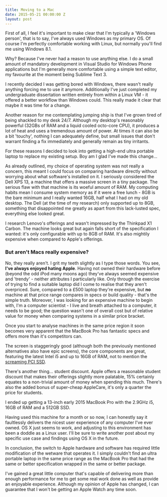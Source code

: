 ```yaml
---
title: Moving to a Mac
date: 2015-05-21 00:00:00 Z
layout: post
---
```


First of all, I feel it's important to make clear that I'm typically a 'Windows person', that is to say, I've always used Windows as my primary OS. Of course I'm perfectly comfortable working with Linux, but normally you'll find me using Windows 8.1.

Why? Because I've never had a reason to use anything else. I do a small amount of mandatory development in Visual Studio for Windows Phone applications but I'm generally more comfortable using a simple text editor, my favourite at the moment being Sublime Text 3.

I recently decided I was getting bored with Windows, there wasn't really anything forcing me to use it anymore. Additionally I've just completed my undergraduate dissertation written entirely from within a Linux VM - it offered a better workflow than Windows could. This really made it clear that maybe it was time for a change.

Another reason for me contemplating jumping ship is that I've grown tired of being shackled to my desk 24/7. Although my desktop's reasonably powerful (32GBs of RAM and a liquid cooled octo-core CPU), it produces a lot of heat and uses a tremendous amount of power. At times it can also be a bit 'touchy', nothing I can adequately define, but small issues that don't warrant finding a fix immediately and generally remain as tiny irritants.

For these reasons I decided to look into getting a high-end ultra portable laptop to replace my existing setup. Boy am I glad I've made this change...

As already outlined, my choice of operating system was not really a concern, this meant I could focus on comparing hardware directly without worrying about what software's installed on it. I seriously considered the Dell XPS 13, a machine that offers a massive screen in a tiny package. The serious flaw with that machine is its woeful amount of RAM. My computing habits mean I consume system memory as if it were a free lunch - 8GB is the bare minimum and I really wanted 16GB, half what I had on my old desktop. The Dell (at the time of my research) only supported up to 8GB, something that disappointed me greatly as apart from this lack-lusted spec, everything else looked great.

I research Lenovo's offerings and wasn't impressed by the Thinkpad X1 Carbon. The machine looks great but again falls short of the specification I wanted: it's only configurable with up to 8GB of RAM. It's also mightily expensive when compared to Apple's offerings.

### But aren't Macs really expensive?

No, they really aren't. I grit my teeth slightly as I type those words. You see, **I've always enjoyed hating Apple**. Having not owned their hardware before (beyond the odd iPod many moons ago) they've always seemed expensive and 'trendy' - neither attributes I particularly like. Only through the exercise of trying to find a suitable laptop did I come to realise that they aren't overpriced. Sure, compared to a £500 laptop they're expensive, but **no** machine at that price range compares in specs or build quality - that's the simple truth. Moreover, I was looking for an expensive machine to begin with, I'm a computer scientist - I live and breath attached to a computer, it needs to be good; the question wasn't one of overall cost but of relative value for money when comparing systems in a similar price bracket.

Once you start to analyse machines in the same price region it soon becomes very apparent that the MacBook Pro has fantastic specs and offers more than it's competitors can.

The screen is staggeringly good (although both the previously mentioned alternatives also have epic screens), the core components are great, featuring the latest Intel i5 and up to 16GB of RAM, not to mention the [screaming PCI SSD](http://www.computerworld.com/article/2900330/holy-smoke-the-new-macbook-literally-is-twice-as-fast.html).

There's another thing... student discount. Apple offers a reasonable student discount that makes their offerings slightly more palatable, 15% certainly equates to a non-trivial amount of money when spending this much. There's also the added bonus of super-cheap AppleCare, it's only a quarter the price for students.

I ended up getting a 13-inch early 2015 MacBook Pro with the 2.9GHz i5, 16GB of RAM and a 512GB SSD.

Having used this machine for a month or so now, I can honestly say it faultlessly delivers the nicest user experience of any computer I've ever owned. OS X just seems to work, and adjusting to this environment has been a doddle as a Linux user. I'll be sure to write another post about my specific use case and findings using OS X in the future.

In conclusion, the switch to Apple hardware and software has required little modification of the wetware that operates it. I simply couldn't find an ultra portable laptop in the same price range as the MacBook Pro that had the same or better specification wrapped in the same or better package.

I've gained a great little computer that's capable of delivering more than enough performance for me to get some real work done as well as provide an enjoyable experience. Although my opinion of Apple has changed, I can guarantee that I won't be getting an Apple Watch any time soon.